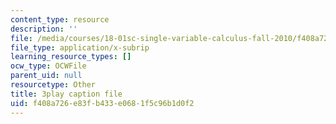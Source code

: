 ```yaml
---
content_type: resource
description: ''
file: /media/courses/18-01sc-single-variable-calculus-fall-2010/f408a726e83fb433e0681f5c96b1d0f2_fK6cu99OSEU.srt
file_type: application/x-subrip
learning_resource_types: []
ocw_type: OCWFile
parent_uid: null
resourcetype: Other
title: 3play caption file
uid: f408a726-e83f-b433-e068-1f5c96b1d0f2
---
```

